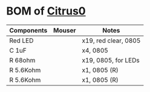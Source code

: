 # BOM of [Citrus0](http://nwmaker.com/citrus0) 
 
| Components | Mouser | Notes |
| ---------- |:------ | ----- |
| Red LED | | x19, red clear, 0805 |
| C 1uF | | x4, 0805 |
| R 68ohm | | x19, 0805, for LEDs |
| R 5.6Kohm | | x1, 0805 (R)|
| R 5.6Kohm | | x1, 0805 (R)|
